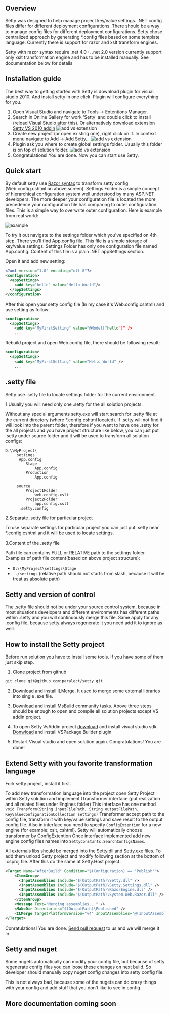 Overview
---------------------
Setty was designed to help manage project key/value settings. .NET config files differ for different deployment configurations. There should be a way to manage config files for different deployment configurations. Setty chose centralized approach by generating *.config files based on some template language. Currently there is support for razor and xslt transform engines. 

Setty with razor syntax require .net 4.0+. .net 2.0 version currently support only xslt transformation engine and has to be installed manually. See documentation below for details

Installation guide
---------------------
The best way to getting started with Setty is download plugin for visual studio 2010. And install setty in one click.
Plugin will configure everything for you.

1. Open Visual Studio and navigate to Tools -> Extentions Manager. 
2. Search in Online Gallery for work 'Setty' and double click to install (reload Visual Studio after this). Or alternatively download extension [Setty VS 2010 addin](https://github.com/downloads/paralect/setty/Setty.VsAddin.vsix) 
![add vs extension](http://paralect.github.com/setty/images/add_vs_extention.png)
3. Create new project (or open existing one), right click on it. In context menu navigate to Add -> Add Setty... 
![add vs extension](http://paralect.github.com/setty/images/images/add_setty.png)
4. Plugin ask you where to create global settings folder. Usually this folder is on top of solution folder. 
![add vs extension](http://paralect.github.com/setty/images/browse_settings_folder.png)
5. Congratulations! You are done. Now you can start use Setty.

Quick start
---------------------
By default setty use <a href="http://www.microsoft.com/web/category/razor">Razor syntax</a> to transform setty config (Web.config.cshtml on above screen). 
  Settings Folder is a simple concept of hierarchical configuration system well understood by many ASP.NET developers. The more deeper your configuration file is located the more precedence your configuration file has comparing to outer configuration files. This is a simple way to overwrite outer configuration. Here is example from real world:

![example](http://paralect.github.com/setty/images/settings_folder.png)

To try it out navigate to the settings folder which you've specified on 4th step. There you'll find App.config file. This file is a simple storage of key/value settings. Settings Folder has only one configuration file named App.config. Content of this file is a plain .NET appSettings section. 

Open it and add new setting:
``` xml
<?xml version="1.0" encoding="utf-8"?>
<configuration>
  <appSettings>
  	<add key="hello" value="Hello World"/>
  </appSettings>
</configuration>
```
After this open your setty config file (In my case it's Web.config.cshtml) and use setting as follow:
``` xml
<configuration>
  <appSettings>
    <add key="MyFirstSetting" value="@Model["hello"]" />
    ...
```
Rebuild project and open Web.config file, there should be following result:
``` xml
<configuration>
  <appSettings>
    <add key="MyFirstSetting" value="Hello World" />
    ...
```

.setty file
---------------------
Setty use .setty file to locate settings folder for the current environment.

1.Usually you will need only one .setty for the all solution projects.
 
 Without any special arguments setty.exe will start search for .setty file at the current directory (where *.config.cshtml located). If .setty will not find it will look into the parent folder, therefore if you want to have one .setty for the all projects and you have project structure like below, you can just put .setty under source folder and it will be used to transform all solution configs:

``` text 
D:\\MyProject\
     settings
      App.config
         Stage
             App.config
         Production
             App.config

     source                
         Project1Folder
             web.config.xslt
         Project2Folder
             app.config.xslt
      .setty.config
```

 2.Separate .setty file for particular project

To use separate settings for particular project you can just put .setty near *.config.cshtml and it will be used to locate settings.

 3.Content of the .setty file

Path file can contains FULL or RELATIVE path to the settings folder.
Examples of path file content(based on above project structure):

  * `D:\\MyProject\settings\Stage` 
  * `../settings` (relative path should not starts from slash, because it will be treat as absolute path)


Setty and version of control 
---------------------

The .setty file should not be under your source control system, because in most situations developers and different environments has different paths within .setty and you will continuously merge this file. 
Same apply for any .config file, because setty always regenerate it you need add it to ignore as well.


How to install the Setty project
---------------------

Before run solution you have to install some tools. If you have some of them just skip step.


1. Clone project from github

 `git clone git@github.com:paralect/setty.git`

2. <a href="http://www.microsoft.com/en-us/download/details.aspx?id=17630">Download</a> and install ILMerge. It used to merge some external libraries into single .exe file.

3. <a href="https://github.com/downloads/loresoft/msbuildtasks/MSBuild.Community.Tasks.v1.4.0.42.msi"> Download </a> and install MsBuild community tasks.
Above three steps should be enough to open and compile all solution projects except VS addin project.

4. To open Setty.VsAddin project <a href="http://www.microsoft.com/en-us/download/details.aspx?id=21835">download</a> and install visual studio sdk.
<a href="http://visualstudiogallery.msdn.microsoft.com/e9f40a57-3c9a-4d61-b3ec-1640c59549b3/">Donwload</a> and install VSPackage Builder plugin

5. Restart Visual studio and open solution again. Congratulations! You are done!


Extend Setty with you favorite transformation language
---------------------

Fork setty project, install it first.

To add new transformation language into the project open Setty Project within Setty solution and implement ITransformer interface (put realization and all related files under Engines folder)
This interface has one method `void Transform(String inputFilePath, String outputFilePath, KeyValueConfigurationCollection settings)` 
Transformer accept path to the config file, transform it with key/value settings and save result to the output config file. 
Also in interface you need to specify `ConfigExtention` for a new engine (for example: xslt, cshtml). Setty will automatically choose transformer by ConfigExtention
Once interface implemented add new engine config files names into `SettyConstants.SearchConfigsNames`. 

All externals libs should be merged into the Setty.dll and Setty.exe files. To add them unload Setty project and modify following section at the bottom of .csproj file. After this do the same at Setty.Host project.

``` xml
<Target Name="AfterBuild" Condition="$(Configuration) == 'Publish'">
    <ItemGroup>
      <InputAssemblies Include="$(OutputPath)\Setty.dll" />
      <InputAssemblies Include="$(OutputPath)\Setty.Settings.dll" />
      <InputAssemblies Include="$(OutputPath)\RazorEngine.dll" />
      <InputAssemblies Include="$(OutputPath)\System.Web.Razor.dll" />
    </ItemGroup>
    <Message Text="Merging assemblies..." />
    <MakeDir Directories="$(OutputPath)\Published" />
    <ILMerge TargetPlatformVersion="v4" InputAssemblies="@(InputAssemblies)" OutputFile="$(OutputPath)\Published\Setty.dll" DebugInfo="false" />
</Target>
```

Conratulations! You are done. <a href="https://help.github.com/articles/using-pull-requests/">Send pull request</a> to us and we will merge it in.


Setty and nuget
---------------------

Some nugets automatically can modify your config file, but because of setty regenerate config files you can loose these changes on next build.
So developer should manually copy nuget config changes into setty config file. 

This is not always bad, because some of the nugets can do crazy things with your config and add stuff that you don't like to see in config.


More documentation coming soon
---------------------
  